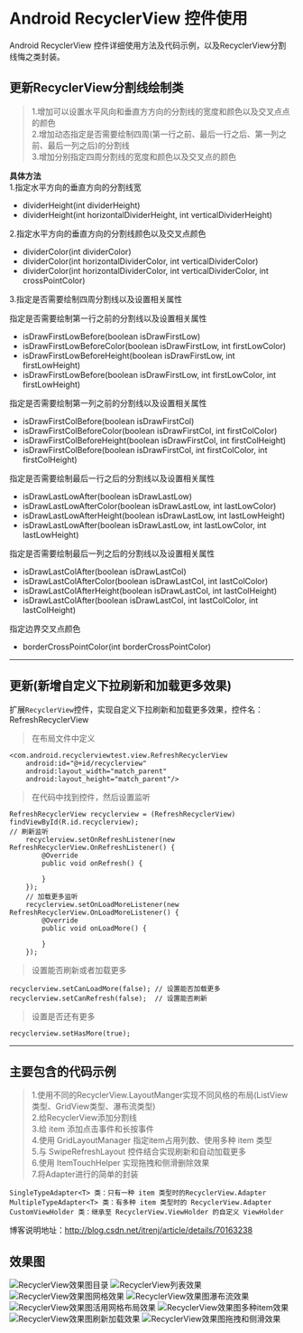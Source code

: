 # Android RecyclerView 控件使用
Android RecyclerView 控件详细使用方法及代码示例，以及RecyclerView分割线悔之类封装。

## 更新RecyclerView分割线绘制类
> 1.增加可以设置水平风向和垂直方方向的分割线的宽度和颜色以及交叉点点的颜色  
> 2.增加动态指定是否需要绘制四周(第一行之前、最后一行之后、第一列之前、最后一列之后)的分割线  
> 3.增加分别指定四周分割线的宽度和颜色以及交叉点的颜色  

**具体方法**  
1.指定水平方向的垂直方向的分割线宽
* dividerHeight(int dividerHeight)
* dividerHeight(int horizontalDividerHeight, int verticalDividerHeight)

2.指定水平方向的垂直方向的分割线颜色以及交叉点颜色
* dividerColor(int dividerColor)
* dividerColor(int horizontalDividerColor, int verticalDividerColor)
* dividerColor(int horizontalDividerColor, int verticalDividerColor, int crossPointColor)

3.指定是否需要绘制四周分割线以及设置相关属性

指定是否需要绘制第一行之前的分割线以及设置相关属性
* isDrawFirstLowBefore(boolean isDrawFirstLow)
* isDrawFirstLowBeforeColor(boolean isDrawFirstLow, int firstLowColor)
* isDrawFirstLowBeforeHeight(boolean isDrawFirstLow, int firstLowHeight)
* isDrawFirstLowBefore(boolean isDrawFirstLow, int firstLowColor, int firstLowHeight)

指定是否需要绘制第一列之前的分割线以及设置相关属性
* isDrawFirstColBefore(boolean isDrawFirstCol)
* isDrawFirstColBeforeColor(boolean isDrawFirstCol, int firstColColor)
* isDrawFirstColBeforeHeight(boolean isDrawFirstCol, int firstColHeight)
* isDrawFirstColBefore(boolean isDrawFirstCol, int firstColColor, int firstColHeight)

指定是否需要绘制最后一行之后的分割线以及设置相关属性
* isDrawLastLowAfter(boolean isDrawLastLow)
* isDrawLastLowAfterColor(boolean isDrawLastLow, int lastLowColor)
* isDrawLastLowAfterHeight(boolean isDrawLastLow, int lastLowHeight)
* isDrawLastLowAfter(boolean isDrawLastLow, int lastLowColor, int lastLowHeight)

指定是否需要绘制最后一列之后的分割线以及设置相关属性
* isDrawLastColAfter(boolean isDrawLastCol)
* isDrawLastColAfterColor(boolean isDrawLastCol, int lastColColor)
* isDrawLastColAfterHeight(boolean isDrawLastCol, int lastColHeight)
* isDrawLastColAfter(boolean isDrawLastCol, int lastColColor, int lastColHeight)

指定边界交叉点颜色
* borderCrossPointColor(int borderCrossPointColor)
---
## 更新(新增自定义下拉刷新和加载更多效果)
扩展`RecyclerView`控件，实现自定义下拉刷新和加载更多效果，控件名：RefreshRecyclerView  
> 在布局文件中定义

	<com.android.recyclerviewtest.view.RefreshRecyclerView
        android:id="@+id/recyclerview"
        android:layout_width="match_parent"
        android:layout_height="match_parent"/>
> 在代码中找到控件，然后设置监听

	RefreshRecyclerView recyclerview = (RefreshRecyclerView) findViewById(R.id.recyclerview);
	// 刷新监听
        recyclerview.setOnRefreshListener(new RefreshRecyclerView.OnRefreshListener() {
            @Override
            public void onRefresh() {

            }
        });
        // 加载更多监听
        recyclerview.setOnLoadMoreListener(new RefreshRecyclerView.OnLoadMoreListener() {
            @Override
            public void onLoadMore() {

            }
        });
> 设置能否刷新或者加载更多

	recyclerview.setCanLoadMore(false); // 设置能否加载更多
    recyclerview.setCanRefresh(false);  // 设置能否刷新
> 设置是否还有更多

	recyclerview.setHasMore(true);

---
## 主要包含的代码示例
> 1.使用不同的RecyclerView.LayoutManger实现不同风格的布局(ListView类型、GridView类型、瀑布流类型)  
> 2.给RecyclerView添加分割线  
> 3.给 item 添加点击事件和长按事件  
> 4.使用 GridLayoutManager 指定item占用列数、使用多种 item 类型  
> 5.与 SwipeRefreshLayout 控件结合实现刷新和自动加载更多  
> 6.使用 ItemTouchHelper 实现拖拽和侧滑删除效果  
> 7.将Adapter进行的简单的封装

	SingleTypeAdapter<T> 类：只有一种 item 类型时的RecyclerView.Adapter
	MultipleTypeAdapter<T> 类：有多种 item 类型时的 RecyclerView.Adapter
	CustomViewHolder 类：继承至 RecyclerView.ViewHolder 的自定义 ViewHolder

博客说明地址：<http://blog.csdn.net/itrenj/article/details/70163238>
## 效果图
![RecyclerView效果图目录](https://github.com/itrenjunhua/RecyclerViewTest/raw/master/images/image1.png)   ![RecyclerView列表效果](https://github.com/itrenjunhua/RecyclerViewTest/raw/master/images/image2.gif)  ![RecyclerView效果图网格效果](https://github.com/itrenjunhua/RecyclerViewTest/raw/master/images/image3.gif)   ![RecyclerView效果图瀑布流效果](https://github.com/itrenjunhua/RecyclerViewTest/raw/master/images/image4.gif)   ![RecyclerView效果图活用网格布局效果](https://github.com/itrenjunhua/RecyclerViewTest/raw/master/images/image5.gif)   ![RecyclerView效果图多种item效果](https://github.com/itrenjunhua/RecyclerViewTest/raw/master/images/image6.gif)   ![RecyclerView效果图刷新加载效果](https://github.com/itrenjunhua/RecyclerViewTest/raw/master/images/image7.gif)   ![RecyclerView效果图拖拽和侧滑效果](https://github.com/itrenjunhua/RecyclerViewTest/raw/master/images/image8.gif)
